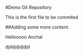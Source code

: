 #Demo Git Repository

This is the first file to be commited

##Adding some more content.

Hellooooo Anchal

djddjdjdjdjd